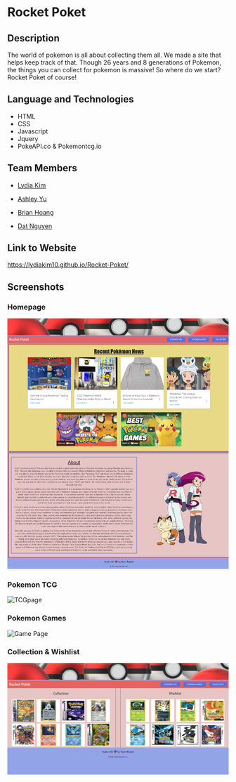 # Rocket Poket

## Description
The world of pokemon is all about collecting them all.  We made a site that helps keep track of that. Though 26 years and 8 generations of Pokemon, the things you can collect for pokemon is massive!  So where do we start? Rocket Poket of course!

## Language and Technologies
* HTML
* CSS
* Javascript
* Jquery
* PokeAPI.co & Pokemontcg.io

## Team Members
* [Lydia Kim](https://github.com/lydiakim10)

* [Ashley Yu](https://github.com/hiashley)

* [Brian Hoang](https://github.com/brianthoang)

* [Dat Nguyen](https://github.com/Crestatic)


## Link to Website
https://lydiakim10.github.io/Rocket-Poket/

## Screenshots
### Homepage
<img src="./images/homepage.png" alt="Homepage">

### Pokemon TCG
<img src="./images/TCGpage.png" alt="TCGpage">

### Pokemon Games
<img src="./images/GamePage.png" alt="Game Page">

### Collection & Wishlist
<img src="./images/CollectionPage.png" alt="Collections">

